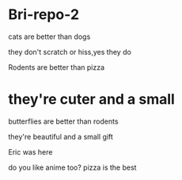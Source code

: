 # Bri-repo-2

cats are better than dogs

they don't scratch or hiss,yes they do

Rodents are better than pizza


they're cuter and a small 
=======
butterflies are better than rodents

they're beautiful and a small gift



Eric was here 

do you like anime too?
pizza is the best
